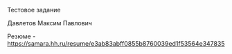 Тестовое задание

Давлетов Максим Павлович

Резюме - https://samara.hh.ru/resume/e3ab83abff0855b8760039ed1f53564e347835
